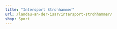 ```yaml
---
title: "Intersport Strohhammer"
url: /landau-an-der-isar/intersport-strohhammer/
shop: Sport
---
```

